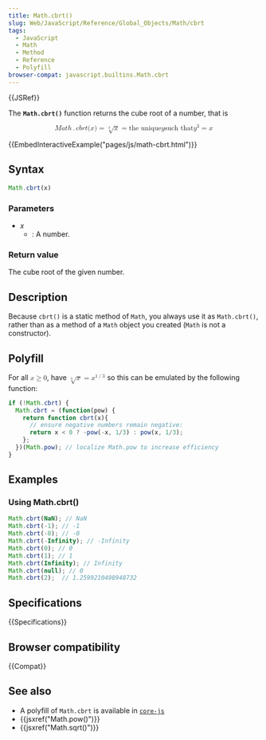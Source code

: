 ```yaml
---
title: Math.cbrt()
slug: Web/JavaScript/Reference/Global_Objects/Math/cbrt
tags:
  - JavaScript
  - Math
  - Method
  - Reference
  - Polyfill
browser-compat: javascript.builtins.Math.cbrt
---
```

{{JSRef}}

The **`Math.cbrt()`** function returns the cube root of a number, that is

<math display="block"><semantics><mrow><mstyle mathvariant="monospace"><mrow><mi>M</mi>
<mi>a</mi> <mi>t</mi> <mi>h</mi> <mo>.</mo> <mi>c</mi> <mi>b</mi> <mi>r</mi>
<mi>t</mi> <mo stretchy="false">(</mo> <mi>x</mi> <mo stretchy="false">)</mo>
</mrow></mstyle><mo>=</mo> <mroot><mi>x</mi> <mn>3</mn> </mroot><mo>=</mo>
<mtext>the unique</mtext> <mspace width="thickmathspace"></mspace><mi>y</mi>
<mspace width="thickmathspace"></mspace><mtext>such that</mtext>
<mspace width="thickmathspace"></mspace><msup><mi>y</mi> <mn>3</mn>
</msup><mo>=</mo> <mi>x</mi>
</mrow><annotation encoding="TeX">\mathtt{Math.cbrt(x)} = \sqrt[3]{x} =
\text{the unique} \; y \; \text{such that} \; y^3 =
x</annotation></semantics></math>

{{EmbedInteractiveExample("pages/js/math-cbrt.html")}}

## Syntax

```js
Math.cbrt(x)
```

### Parameters

- _x_
  - : A number.

### Return value

The cube root of the given number.

## Description

Because `cbrt()` is a static method of `Math`, you always use it as
`Math.cbrt()`, rather than as a method of a `Math` object you created (`Math` is
not a constructor).

## Polyfill

For all <math><semantics><mrow><mi>x</mi> <mo>≥</mo> <mn>0</mn>
</mrow><annotation encoding="TeX">x \geq 0</annotation> </semantics></math>,
have <math><semantics><mrow><mroot><mi>x</mi> <mn>3</mn> </mroot><mo>=</mo>
<msup><mi>x</mi> <mrow><mn>1</mn> <mo>/</mo> <mn>3</mn>
</mrow></msup></mrow><annotation encoding="TeX">\sqrt[3]{x} =
x^{1/3}</annotation> </semantics></math> so this can be emulated by the
following function:

```js
if (!Math.cbrt) {
  Math.cbrt = (function(pow) {
    return function cbrt(x){
      // ensure negative numbers remain negative:
      return x < 0 ? -pow(-x, 1/3) : pow(x, 1/3);
    };
  })(Math.pow); // localize Math.pow to increase efficiency
}
```

## Examples

### Using Math.cbrt()

```js
Math.cbrt(NaN); // NaN
Math.cbrt(-1); // -1
Math.cbrt(-0); // -0
Math.cbrt(-Infinity); // -Infinity
Math.cbrt(0); // 0
Math.cbrt(1); // 1
Math.cbrt(Infinity); // Infinity
Math.cbrt(null); // 0
Math.cbrt(2);  // 1.2599210498948732
```

## Specifications

{{Specifications}}

## Browser compatibility

{{Compat}}

## See also

- A polyfill of `Math.cbrt` is available in
  [`core-js`](https://github.com/zloirock/core-js#ecmascript-math)
- {{jsxref("Math.pow()")}}
- {{jsxref("Math.sqrt()")}}
